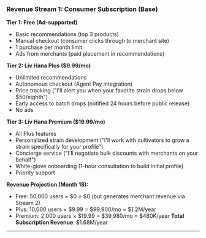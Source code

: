 ### **Revenue Stream 1: Consumer Subscription (Base)**

**Tier 1: Free (Ad-supported)**

- Basic recommendations (top 3 products)
- Manual checkout (consumer clicks through to merchant site)
- 1 purchase per month limit
- Ads from merchants (paid placement in recommendations)

**Tier 2: Liv Hana Plus ($9.99/mo)**

- Unlimited recommendations
- Autonomous checkout (Agent Pay integration)
- Price tracking ("I'll alert you when your favorite strain drops below $50/eighth")
- Early access to batch drops (notified 24 hours before public release)
- No ads

**Tier 3: Liv Hana Premium ($19.99/mo)**

- All Plus features
- Personalized strain development ("I'll work with cultivators to grow a strain specifically for your profile")
- Concierge service ("I'll negotiate bulk discounts with merchants on your behalf")
- White-glove onboarding (1-hour consultation to build initial profile)
- Priority support

**Revenue Projection (Month 18):**

- Free: 50,000 users × $0 = $0 (but generates merchant revenue via Stream 2)
- Plus: 10,000 users × $9.99 = $99,900/mo = $1.2M/year
- Premium: 2,000 users × $19.99 = $39,980/mo = $480K/year
**Total Subscription Revenue**: $1.68M/year

---
